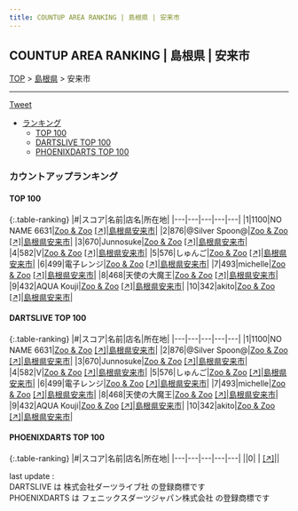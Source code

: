 ```yaml
---
title: COUNTUP AREA RANKING | 島根県 | 安来市
---
```

## COUNTUP AREA RANKING | 島根県 | 安来市

[TOP](/darts/rank/) > [島根県](/darts/rank/島根県/) > 安来市

___

<a href="https://twitter.com/share?ref_src=twsrc%5Etfw" data-text="COUNTUP AREA RANKING | 島根県安来市" class="twitter-share-button" data-hashtags="DARTSLIVE,PHOENIXDARTS,darts,ダーツ" data-show-count="false">Tweet</a>

* [ランキング](#カウントアップランキング)
    * [TOP 100](#top-100)
    * [DARTSLIVE TOP 100](#dartslive-top-100)
    * [PHOENIXDARTS TOP 100](#phoenixdarts-top-100)

### カウントアップランキング

#### TOP 100



{:.table-ranking}
|#|スコア|名前|店名|所在地|
|---|---|---|---|---|
|1|1100|<span class="rank-name-dl">NO NAME 6631</span>|<a href="/darts/rank/shops/658e40c87b3f3c215f9f3321c1147265.html">Zoo & Zoo</a> <a href="https://search.dartslive.com/jp/shop/658e40c87b3f3c215f9f3321c1147265">[↗]</a>|<a href="/darts/rank/島根県/安来市">島根県安来市</a>|
|2|876|<span class="rank-name-dl">@Silver Spoon@</span>|<a href="/darts/rank/shops/658e40c87b3f3c215f9f3321c1147265.html">Zoo & Zoo</a> <a href="https://search.dartslive.com/jp/shop/658e40c87b3f3c215f9f3321c1147265">[↗]</a>|<a href="/darts/rank/島根県/安来市">島根県安来市</a>|
|3|670|<span class="rank-name-dl">Junnosuke</span>|<a href="/darts/rank/shops/658e40c87b3f3c215f9f3321c1147265.html">Zoo & Zoo</a> <a href="https://search.dartslive.com/jp/shop/658e40c87b3f3c215f9f3321c1147265">[↗]</a>|<a href="/darts/rank/島根県/安来市">島根県安来市</a>|
|4|582|<span class="rank-name-dl">V</span>|<a href="/darts/rank/shops/658e40c87b3f3c215f9f3321c1147265.html">Zoo & Zoo</a> <a href="https://search.dartslive.com/jp/shop/658e40c87b3f3c215f9f3321c1147265">[↗]</a>|<a href="/darts/rank/島根県/安来市">島根県安来市</a>|
|5|576|<span class="rank-name-dl">しゅんご</span>|<a href="/darts/rank/shops/658e40c87b3f3c215f9f3321c1147265.html">Zoo & Zoo</a> <a href="https://search.dartslive.com/jp/shop/658e40c87b3f3c215f9f3321c1147265">[↗]</a>|<a href="/darts/rank/島根県/安来市">島根県安来市</a>|
|6|499|<span class="rank-name-dl">電子レンジ</span>|<a href="/darts/rank/shops/658e40c87b3f3c215f9f3321c1147265.html">Zoo & Zoo</a> <a href="https://search.dartslive.com/jp/shop/658e40c87b3f3c215f9f3321c1147265">[↗]</a>|<a href="/darts/rank/島根県/安来市">島根県安来市</a>|
|7|493|<span class="rank-name-dl">michelle</span>|<a href="/darts/rank/shops/658e40c87b3f3c215f9f3321c1147265.html">Zoo & Zoo</a> <a href="https://search.dartslive.com/jp/shop/658e40c87b3f3c215f9f3321c1147265">[↗]</a>|<a href="/darts/rank/島根県/安来市">島根県安来市</a>|
|8|468|<span class="rank-name-dl">天使の大魔王</span>|<a href="/darts/rank/shops/658e40c87b3f3c215f9f3321c1147265.html">Zoo & Zoo</a> <a href="https://search.dartslive.com/jp/shop/658e40c87b3f3c215f9f3321c1147265">[↗]</a>|<a href="/darts/rank/島根県/安来市">島根県安来市</a>|
|9|432|<span class="rank-name-dl">AQUA Kouji</span>|<a href="/darts/rank/shops/658e40c87b3f3c215f9f3321c1147265.html">Zoo & Zoo</a> <a href="https://search.dartslive.com/jp/shop/658e40c87b3f3c215f9f3321c1147265">[↗]</a>|<a href="/darts/rank/島根県/安来市">島根県安来市</a>|
|10|342|<span class="rank-name-dl">akito</span>|<a href="/darts/rank/shops/658e40c87b3f3c215f9f3321c1147265.html">Zoo & Zoo</a> <a href="https://search.dartslive.com/jp/shop/658e40c87b3f3c215f9f3321c1147265">[↗]</a>|<a href="/darts/rank/島根県/安来市">島根県安来市</a>|


#### DARTSLIVE TOP 100



{:.table-ranking}
|#|スコア|名前|店名|所在地|
|---|---|---|---|---|
|1|1100|<span class="rank-name-dl">NO NAME 6631</span>|<a href="/darts/rank/shops/658e40c87b3f3c215f9f3321c1147265.html">Zoo & Zoo</a> <a href="https://search.dartslive.com/jp/shop/658e40c87b3f3c215f9f3321c1147265">[↗]</a>|<a href="/darts/rank/島根県/安来市">島根県安来市</a>|
|2|876|<span class="rank-name-dl">@Silver Spoon@</span>|<a href="/darts/rank/shops/658e40c87b3f3c215f9f3321c1147265.html">Zoo & Zoo</a> <a href="https://search.dartslive.com/jp/shop/658e40c87b3f3c215f9f3321c1147265">[↗]</a>|<a href="/darts/rank/島根県/安来市">島根県安来市</a>|
|3|670|<span class="rank-name-dl">Junnosuke</span>|<a href="/darts/rank/shops/658e40c87b3f3c215f9f3321c1147265.html">Zoo & Zoo</a> <a href="https://search.dartslive.com/jp/shop/658e40c87b3f3c215f9f3321c1147265">[↗]</a>|<a href="/darts/rank/島根県/安来市">島根県安来市</a>|
|4|582|<span class="rank-name-dl">V</span>|<a href="/darts/rank/shops/658e40c87b3f3c215f9f3321c1147265.html">Zoo & Zoo</a> <a href="https://search.dartslive.com/jp/shop/658e40c87b3f3c215f9f3321c1147265">[↗]</a>|<a href="/darts/rank/島根県/安来市">島根県安来市</a>|
|5|576|<span class="rank-name-dl">しゅんご</span>|<a href="/darts/rank/shops/658e40c87b3f3c215f9f3321c1147265.html">Zoo & Zoo</a> <a href="https://search.dartslive.com/jp/shop/658e40c87b3f3c215f9f3321c1147265">[↗]</a>|<a href="/darts/rank/島根県/安来市">島根県安来市</a>|
|6|499|<span class="rank-name-dl">電子レンジ</span>|<a href="/darts/rank/shops/658e40c87b3f3c215f9f3321c1147265.html">Zoo & Zoo</a> <a href="https://search.dartslive.com/jp/shop/658e40c87b3f3c215f9f3321c1147265">[↗]</a>|<a href="/darts/rank/島根県/安来市">島根県安来市</a>|
|7|493|<span class="rank-name-dl">michelle</span>|<a href="/darts/rank/shops/658e40c87b3f3c215f9f3321c1147265.html">Zoo & Zoo</a> <a href="https://search.dartslive.com/jp/shop/658e40c87b3f3c215f9f3321c1147265">[↗]</a>|<a href="/darts/rank/島根県/安来市">島根県安来市</a>|
|8|468|<span class="rank-name-dl">天使の大魔王</span>|<a href="/darts/rank/shops/658e40c87b3f3c215f9f3321c1147265.html">Zoo & Zoo</a> <a href="https://search.dartslive.com/jp/shop/658e40c87b3f3c215f9f3321c1147265">[↗]</a>|<a href="/darts/rank/島根県/安来市">島根県安来市</a>|
|9|432|<span class="rank-name-dl">AQUA Kouji</span>|<a href="/darts/rank/shops/658e40c87b3f3c215f9f3321c1147265.html">Zoo & Zoo</a> <a href="https://search.dartslive.com/jp/shop/658e40c87b3f3c215f9f3321c1147265">[↗]</a>|<a href="/darts/rank/島根県/安来市">島根県安来市</a>|
|10|342|<span class="rank-name-dl">akito</span>|<a href="/darts/rank/shops/658e40c87b3f3c215f9f3321c1147265.html">Zoo & Zoo</a> <a href="https://search.dartslive.com/jp/shop/658e40c87b3f3c215f9f3321c1147265">[↗]</a>|<a href="/darts/rank/島根県/安来市">島根県安来市</a>|


#### PHOENIXDARTS TOP 100



{:.table-ranking}
|#|スコア|名前|店名|所在地|
|---|---|---|---|---|
||0|<span class="rank-name-dl"> </span>|<a href="/darts/rank/shops/.html"></a> <a href="">[↗]</a>|<a href="/darts/rank//"></a>|


<div class="footer border-top border-gray-light mt-5 pt-3 text-right text-gray">
    last update : <span style="font-weight: italic" id="foot_last_modified"></span><br />
    DARTSLIVE は 株式会社ダーツライブ社 の登録商標です<br />
    PHOENIXDARTS は フェニックスダーツジャパン株式会社 の登録商標です<br />
</div>

<script src="https://cdnjs.cloudflare.com/ajax/libs/jquery.tablesorter/2.31.3/js/jquery.tablesorter.min.js" integrity="sha512-qzgd5cYSZcosqpzpn7zF2ZId8f/8CHmFKZ8j7mU4OUXTNRd5g+ZHBPsgKEwoqxCtdQvExE5LprwwPAgoicguNg==" crossorigin="anonymous" referrerpolicy="no-referrer"></script>
<link rel="stylesheet" href="https://cdnjs.cloudflare.com/ajax/libs/jquery.tablesorter/2.31.3/css/theme.default.min.css" integrity="sha512-wghhOJkjQX0Lh3NSWvNKeZ0ZpNn+SPVXX1Qyc9OCaogADktxrBiBdKGDoqVUOyhStvMBmJQ8ZdMHiR3wuEq8+w==" crossorigin="anonymous" referrerpolicy="no-referrer" />
<script>
$(function() {
    $(".table-ranking").tablesorter({sortList:[[0, 0]]});
    $("#foot_last_modified").text(formatDate(new Date(document.lastModified), 'yyyy-MM-dd HH:mm:ss'));
});
</script>

<script async src="https://platform.twitter.com/widgets.js" charset="utf-8"></script>